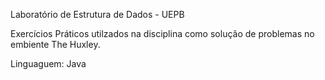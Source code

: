 Laboratório de Estrutura de Dados - UEPB

Exercícios Práticos utilzados na disciplina como solução de problemas no embiente The Huxley.

Linguaguem: Java
